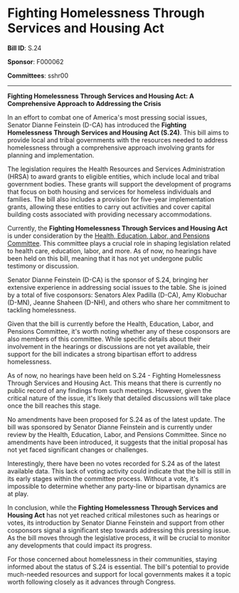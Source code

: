 # Fighting Homelessness Through Services and Housing Act

**Bill ID**: S.24

**Sponsor**: F000062

**Committees**: sshr00

---

**Fighting Homelessness Through Services and Housing Act: A Comprehensive Approach to Addressing the Crisis**

In an effort to combat one of America's most pressing social issues, Senator Dianne Feinstein (D-CA) has introduced the **Fighting Homelessness Through Services and Housing Act (S.24)**. This bill aims to provide local and tribal governments with the resources needed to address homelessness through a comprehensive approach involving grants for planning and implementation.

The legislation requires the Health Resources and Services Administration (HRSA) to award grants to eligible entities, which include local and tribal government bodies. These grants will support the development of programs that focus on both housing and services for homeless individuals and families. The bill also includes a provision for five-year implementation grants, allowing these entities to carry out activities and cover capital building costs associated with providing necessary accommodations.

Currently, the **Fighting Homelessness Through Services and Housing Act** is under consideration by the [Health, Education, Labor, and Pensions Committee](https://www.congress.gov/committee/health-education-labor-and-pensions). This committee plays a crucial role in shaping legislation related to health care, education, labor, and more. As of now, no hearings have been held on this bill, meaning that it has not yet undergone public testimony or discussion.

Senator Dianne Feinstein (D-CA) is the sponsor of S.24, bringing her extensive experience in addressing social issues to the table. She is joined by a total of five cosponsors: Senators Alex Padilla (D-CA), Amy Klobuchar (D-MN), Jeanne Shaheen (D-NH), and others who share her commitment to tackling homelessness.

Given that the bill is currently before the Health, Education, Labor, and Pensions Committee, it's worth noting whether any of these cosponsors are also members of this committee. While specific details about their involvement in the hearings or discussions are not yet available, their support for the bill indicates a strong bipartisan effort to address homelessness.

As of now, no hearings have been held on S.24 - Fighting Homelessness Through Services and Housing Act. This means that there is currently no public record of any findings from such meetings. However, given the critical nature of the issue, it's likely that detailed discussions will take place once the bill reaches this stage.

No amendments have been proposed for S.24 as of the latest update. The bill was sponsored by Senator Dianne Feinstein and is currently under review by the Health, Education, Labor, and Pensions Committee. Since no amendments have been introduced, it suggests that the initial proposal has not yet faced significant changes or challenges.

Interestingly, there have been no votes recorded for S.24 as of the latest available data. This lack of voting activity could indicate that the bill is still in its early stages within the committee process. Without a vote, it's impossible to determine whether any party-line or bipartisan dynamics are at play.

In conclusion, while the **Fighting Homelessness Through Services and Housing Act** has not yet reached critical milestones such as hearings or votes, its introduction by Senator Dianne Feinstein and support from other cosponsors signal a significant step towards addressing this pressing issue. As the bill moves through the legislative process, it will be crucial to monitor any developments that could impact its progress.

For those concerned about homelessness in their communities, staying informed about the status of S.24 is essential. The bill's potential to provide much-needed resources and support for local governments makes it a topic worth following closely as it advances through Congress.